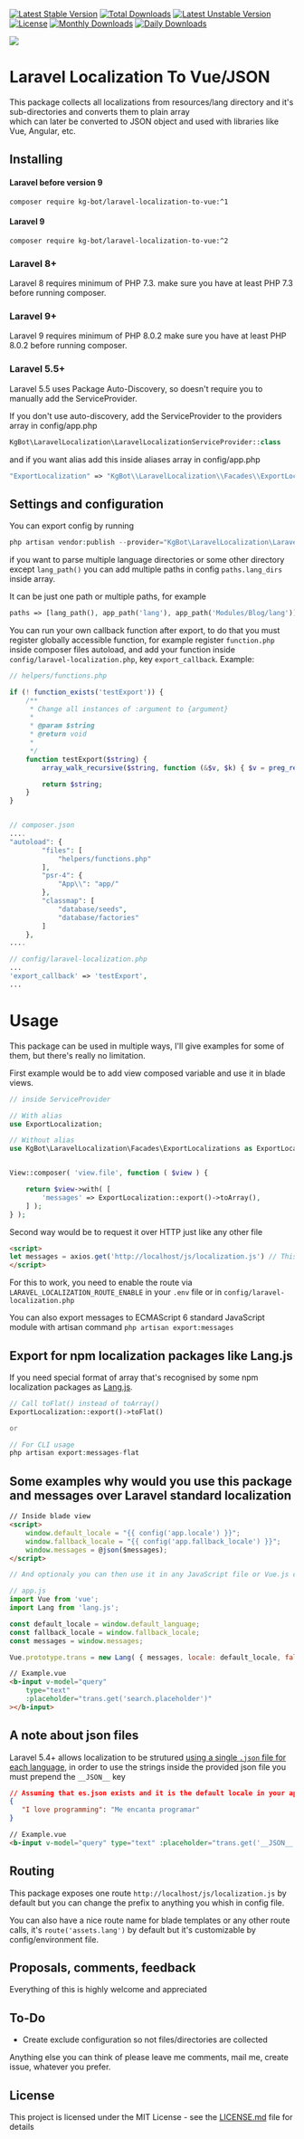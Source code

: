 [![Latest Stable Version](https://poser.pugx.org/kg-bot/laravel-localization-to-vue/v/stable)](https://packagist.org/packages/kg-bot/laravel-localization-to-vue)
[![Total Downloads](https://poser.pugx.org/kg-bot/laravel-localization-to-vue/downloads)](https://packagist.org/packages/kg-bot/laravel-localization-to-vue)
[![Latest Unstable Version](https://poser.pugx.org/kg-bot/laravel-localization-to-vue/v/unstable)](https://packagist.org/packages/kg-bot/laravel-localization-to-vue)
[![License](https://poser.pugx.org/kg-bot/laravel-localization-to-vue/license)](https://packagist.org/packages/kg-bot/laravel-localization-to-vue)
[![Monthly Downloads](https://poser.pugx.org/kg-bot/laravel-localization-to-vue/d/monthly)](https://packagist.org/packages/kg-bot/laravel-localization-to-vue)
[![Daily Downloads](https://poser.pugx.org/kg-bot/laravel-localization-to-vue/d/daily)](https://packagist.org/packages/kg-bot/laravel-localization-to-vue)


<a href="https://www.buymeacoffee.com/KgBot"><img src="https://img.buymeacoffee.com/button-api/?text=Buy me a beer&emoji=🍺&slug=KgBot&button_colour=5F7FFF&font_colour=ffffff&font_family=Cookie&outline_colour=000000&coffee_colour=FFDD00"></a>

# Laravel Localization To Vue/JSON

This package collects all localizations from resources/lang directory and it's sub-directories and converts them to plain array  
which can later be converted to JSON object and used with libraries like Vue, Angular, etc.

## Installing

#### Laravel before version 9

```
composer require kg-bot/laravel-localization-to-vue:^1
```

#### Laravel 9

```
composer require kg-bot/laravel-localization-to-vue:^2
```


### Laravel 8+
Laravel 8 requires minimum of PHP 7.3. make sure you have at least PHP 7.3 before running composer.

### Laravel 9+
Laravel 9 requires minimum of PHP 8.0.2 make sure you have at least PHP 8.0.2 before running composer.

### Laravel 5.5+

Laravel 5.5 uses Package Auto-Discovery, so doesn't require you to manually add the ServiceProvider.

If you don't use auto-discovery, add the ServiceProvider to the providers array in config/app.php
```php
KgBot\LaravelLocalization\LaravelLocalizationServiceProvider::class
```

and if you want alias add this inside aliases array in config/app.php
```php
"ExportLocalization" => "KgBot\\LaravelLocalization\\Facades\\ExportLocalizations"
```

## Settings and configuration

You can export config by running 

```php
php artisan vendor:publish --provider="KgBot\LaravelLocalization\LaravelLocalizationServiceProvider" --tag=config
```

if you want to parse multiple language directories or some other directory except `lang_path()` you can add multiple 
paths in config `paths.lang_dirs` inside array.

It can be just one path or multiple paths, for example
```php
paths => [lang_path(), app_path('lang'), app_path('Modules/Blog/lang')]
```

You can run your own callback function after export, to do that you must register globally accessible function, for example 
register `function.php` inside composer files autoload, and add your function inside `config/laravel-localization.php`,
key `export_callback`. Example:
```php
// helpers/functions.php

if (! function_exists('testExport')) {
    /**
     * Change all instances of :argument to {argument}
     *
     * @param $string
     * @return void
     *
     */
    function testExport($string) {
        array_walk_recursive($string, function (&$v, $k) { $v = preg_replace('/:(\w+)/', '{$1}', $v); });

        return $string;
    }
}


// composer.json
....
"autoload": {
        "files": [
            "helpers/functions.php"
        ],
        "psr-4": {
            "App\\": "app/"
        },
        "classmap": [
            "database/seeds",
            "database/factories"
        ]
    },
....

// config/laravel-localization.php
...
'export_callback' => 'testExport',
...
```

# Usage

This package can be used in multiple ways, I'll give examples for some of them, but there's really no limitation.

First example would be to add view composed variable and use it in blade views.

```php
// inside ServiceProvider

// With alias
use ExportLocalization;

// Without alias
use KgBot\LaravelLocalization\Facades\ExportLocalizations as ExportLocalization;


View::composer( 'view.file', function ( $view ) {

    return $view->with( [
        'messages' => ExportLocalization::export()->toArray(),
    ] );
} );
```

Second way would be to request it over HTTP just like any other file

```html
<script>
let messages = axios.get('http://localhost/js/localization.js') // This is default route which can be changed in config
</script>
```

For this to work, you need to enable the route via `LARAVEL_LOCALIZATION_ROUTE_ENABLE` in your `.env` file or in `config/laravel-localization.php`  

You can also export messages to ECMAScript 6 standard JavaScript module with artisan command
```` php artisan export:messages ````

## Export for npm localization packages like Lang.js
If you need special format of array that's recognised by some npm localization packages as [Lang.js](https://github.com/rmariuzzo/Lang.js).

```php
// Call toFlat() instead of toArray()
ExportLocalization::export()->toFlat()

or

// For CLI usage
php artisan export:messages-flat

```

## Some examples why would you use this package and messages over Laravel standard localization

```html
// Inside blade view
<script>
    window.default_locale = "{{ config('app.locale') }}";
    window.fallback_locale = "{{ config('app.fallback_locale') }}";
    window.messages = @json($messages);
</script>
```

```js
// And optionaly you can then use it in any JavaScript file or Vue.js component

// app.js
import Vue from 'vue';
import Lang from 'lang.js';

const default_locale = window.default_language;
const fallback_locale = window.fallback_locale;
const messages = window.messages;

Vue.prototype.trans = new Lang( { messages, locale: default_locale, fallback: fallback_locale } );
```

```html
// Example.vue
<b-input v-model="query"
    type="text"
    :placeholder="trans.get('search.placeholder')"
></b-input>
``` 

## A note about json files

Laravel 5.4+ allows localization to be strutured [using a single `.json` file for each language](https://laravel.com/docs/5.7/localization#using-translation-strings-as-keys), in order to use the strings inside the provided json file you must prepend the `__JSON__` key

```json
// Assuming that es.json exists and it is the default locale in your app
{
   "I love programming": "Me encanta programar"
}
```

```html
// Example.vue
<b-input v-model="query" type="text" :placeholder="trans.get('__JSON__.I love programming')"></b-input>
```

## Routing

This package exposes one route `http://localhost/js/localization.js` by default but you can change the prefix to anything you whish in config file.  

You can also have a nice route name for blade templates or any other route calls, it's `route('assets.lang')` by default but it's customizable by config/environment file.

## Proposals, comments, feedback

Everything of this is highly welcome and appreciated

## To-Do

+ Create exclude configuration so not files/directories are collected

Anything else you can think of please leave me comments, mail me, create issue, whatever you prefer.

## License

This project is licensed under the MIT License - see the [LICENSE.md](LICENSE.md) file for details
